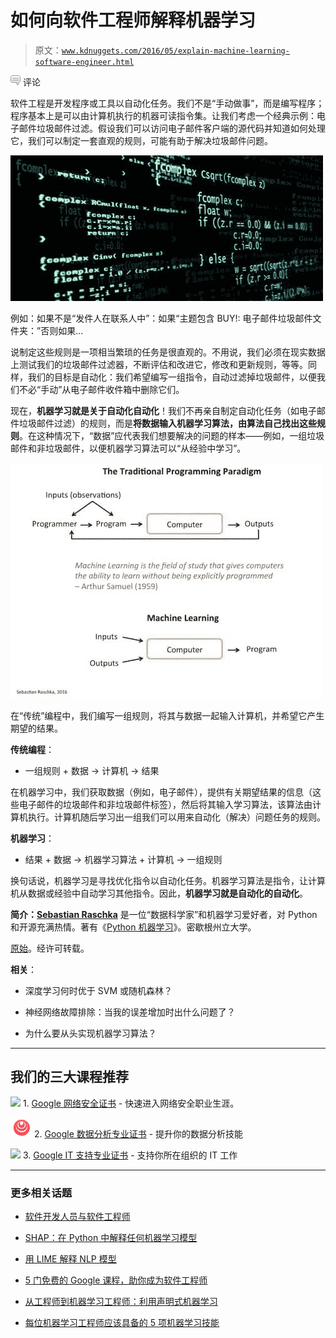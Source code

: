 # 如何向软件工程师解释机器学习

> 原文：[`www.kdnuggets.com/2016/05/explain-machine-learning-software-engineer.html`](https://www.kdnuggets.com/2016/05/explain-machine-learning-software-engineer.html)

![c](img/3d9c022da2d331bb56691a9617b91b90.png) 评论

软件工程是开发程序或工具以自动化任务。我们不是“手动做事”，而是编写程序；程序基本上是可以由计算机执行的机器可读指令集。让我们考虑一个经典示例：电子邮件垃圾邮件过滤。假设我们可以访问电子邮件客户端的源代码并知道如何处理它，我们可以制定一套直观的规则，可能有助于解决垃圾邮件问题。

![一些代码](img/73e0f17b3154ea2715d59cec02a76c4e.png)

例如：如果不是“发件人在联系人中”：如果“主题包含 BUY!: 电子邮件垃圾邮件文件夹：”否则如果...

说制定这些规则是一项相当繁琐的任务是很直观的。不用说，我们必须在现实数据上测试我们的垃圾邮件过滤器，不断评估和改进它，修改和更新规则，等等。同样，我们的目标是自动化：我们希望编写一组指令，自动过滤掉垃圾邮件，以便我们不必“手动”从电子邮件收件箱中删除它们。

现在，**机器学习就是关于自动化自动化**！我们不再亲自制定自动化任务（如电子邮件垃圾邮件过滤）的规则，而是**将数据输入机器学习算法，由算法自己找出这些规则**。在这种情况下，“数据”应代表我们想要解决的问题的样本——例如，一组垃圾邮件和非垃圾邮件，以便机器学习算法可以“从经验中学习”。

![传统与机器学习编程范式](img/0c89da15912ab19c7f2b76f0128d9f99.png)

在“传统”编程中，我们编写一组规则，将其与数据一起输入计算机，并希望它产生期望的结果。

**传统编程**：

+   一组规则 + 数据 -> 计算机 -> 结果

在机器学习中，我们获取数据（例如，电子邮件），提供有关期望结果的信息（这些电子邮件的垃圾邮件和非垃圾邮件标签），然后将其输入学习算法，该算法由计算机执行。计算机随后学习出一组我们可以用来自动化（解决）问题任务的规则。

**机器学习**：

+   结果 + 数据 -> 机器学习算法 + 计算机 -> 一组规则

换句话说，机器学习是寻找优化指令以自动化任务。机器学习算法是指令，让计算机从数据或经验中自动学习其他指令。因此，**机器学习就是自动化的自动化**。

**简介：[Sebastian Raschka](https://twitter.com/rasbt)** 是一位“数据科学家”和机器学习爱好者，对 Python 和开源充满热情。著有《[Python 机器学习](https://www.packtpub.com/big-data-and-business-intelligence/python-machine-learning)》。密歇根州立大学。

[原始](https://github.com/rasbt/python-machine-learning-book/blob/master/faq/ml-to-a-programmer.md)。经许可转载。

**相关**：

+   深度学习何时优于 SVM 或随机森林？

+   神经网络故障排除：当我的误差增加时出什么问题了？

+   为什么要从头实现机器学习算法？

* * *

## 我们的三大课程推荐

![](img/0244c01ba9267c002ef39d4907e0b8fb.png) 1\. [Google 网络安全证书](https://www.kdnuggets.com/google-cybersecurity) - 快速进入网络安全职业生涯。

![](img/e225c49c3c91745821c8c0368bf04711.png) 2\. [Google 数据分析专业证书](https://www.kdnuggets.com/google-data-analytics) - 提升你的数据分析技能

![](img/0244c01ba9267c002ef39d4907e0b8fb.png) 3\. [Google IT 支持专业证书](https://www.kdnuggets.com/google-itsupport) - 支持你所在组织的 IT 工作

* * *

### 更多相关话题

+   [软件开发人员与软件工程师](https://www.kdnuggets.com/2022/05/software-developer-software-engineer.html)

+   [SHAP：在 Python 中解释任何机器学习模型](https://www.kdnuggets.com/2022/11/shap-explain-machine-learning-model-python.html)

+   [用 LIME 解释 NLP 模型](https://www.kdnuggets.com/2022/01/explain-nlp-models-lime.html)

+   [5 门免费的 Google 课程，助你成为软件工程师](https://www.kdnuggets.com/5-free-google-courses-to-become-a-software-engineer)

+   [从工程师到机器学习工程师：利用声明式机器学习](https://www.kdnuggets.com/2023/05/predibase-go-engineer-ml-engineer-declarative-ml.html)

+   [每位机器学习工程师应该具备的 5 项机器学习技能](https://www.kdnuggets.com/2023/03/5-machine-learning-skills-every-machine-learning-engineer-know-2023.html)
